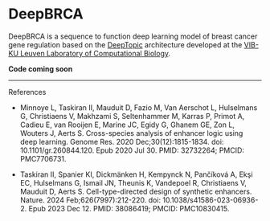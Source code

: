 # DeepBRCA

DeepBRCA is a sequence to function deep learning model of breast cancer gene regulation based on the [DeepTopic](https://www.ncbi.nlm.nih.gov/pmc/articles/PMC7706731/) architecture developed at the [VIB-KU Leuven Laboratory of Computational Biology](https://www.aertslab.org/).

**Code coming soon**

---
References 

* Minnoye L, Taskiran II, Mauduit D, Fazio M, Van Aerschot L, Hulselmans G, Christiaens V, Makhzami S, Seltenhammer M, Karras P, Primot A, Cadieu E, van Rooijen E, Marine JC, Egidy G, Ghanem GE, Zon L, Wouters J, Aerts S. Cross-species analysis of enhancer logic using deep learning. Genome Res. 2020 Dec;30(12):1815-1834. doi: 10.1101/gr.260844.120. Epub 2020 Jul 30. PMID: 32732264; PMCID: PMC7706731.

* Taskiran II, Spanier KI, Dickmänken H, Kempynck N, Pančíková A, Ekşi EC, Hulselmans G, Ismail JN, Theunis K, Vandepoel R, Christiaens V, Mauduit D, Aerts S. Cell-type-directed design of synthetic enhancers. Nature. 2024 Feb;626(7997):212-220. doi: 10.1038/s41586-023-06936-2. Epub 2023 Dec 12. PMID: 38086419; PMCID: PMC10830415.
